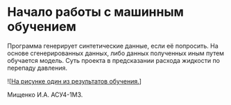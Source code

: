 # Начало работы с машинным обучением

Программа генерирует синтетические данные, если её попросить. 
На основе сгенерированных данных, либо данных полученных иным путем обучается модель. 
Суть проекта в предсказании расхода жидкости по перепаду давления.   


![[На рисунке один из результатов обучения.](https://sun9-63.userapi.com/impg/GrQ7024AGFTuJ9VLhf80WSGFnXHOuzIPT2GKoQ/BCXMVqPc3-g.jpg?size=621x469&quality=95&sign=5b743ac49b32ff6e17f5d65b75c8a313&type=album)]

Мищенко И.А. АСУ4-1МЗ.

